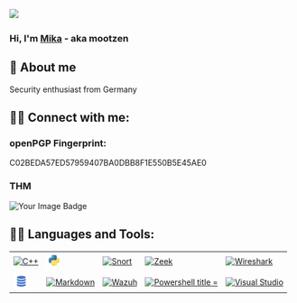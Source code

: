 <a href="#"><img width="60%" height="auto" src="https://i.imgur.com/VfDEYPR.jpeg" height="175px"/></a>

<h3 align="left">Hi, I'm <a href="https://mootzen.de">Mika</a> - aka mootzen </h3>

## 📖 About me
Security enthusiast from Germany

## 🙋‍♂️ Connect with me:

### openPGP Fingerprint: 
C02BEDA57ED57959407BA0DBB8F1E550B5E45AE0

### THM

<img src="https://tryhackme-badges.s3.amazonaws.com/silentb0b.png" alt="Your Image Badge" />

## 👨‍💻 Languages and Tools:

<table>
    <tbody>
        <tr>
            <td><a href="#"><img alt="C++" title="C++" height="28px"
                        src="https://img.icons8.com/color/48/000000/c-plus-plus-logo.png" /></a></td>
            <td><a href="#"><img alt="Python" title="Python" height="28px"
                        src="https://raw.githubusercontent.com/github/explore/80688e429a7d4ef2fca1e82350fe8e3517d3494d/topics/python/python.png" /></a>
            </td>
            <td><a href="#"><img alt="Snort" title="Snort" height="28px"
                        src="https://docs.snort.org/pics/Snort-3-logo_v.png" /></a></td>
            <td><a href="#"><img alt="Zeek" title="Zeek" height="28px"
                        src="https://i0.wp.com/zeek.org/wp-content/uploads/2020/04/zeek-logo-without-text.png" /></a>
            </td>
            <td><a href="#"><img alt="Wireshark" title="Wireshark" height="28px"
                        src="https://www.wireshark.org/assets/icons/wireshark-fin@2x.png" /></a>
            </td>
        </tr>
        <tr>
            <td><a href="#"><img alt="SQL" title="SQL" height="28px"
                        src="https://raw.githubusercontent.com/github/explore/80688e429a7d4ef2fca1e82350fe8e3517d3494d/topics/sql/sql.png" /></a>
            </td>
            <td><a href="#"><img alt="Markdown" title="Markdown" height="28px"
                        src="https://i.imgur.com/eO5z1xV.png" /></a></td>
            <td><a href="#"><img alt="Wazuh" title="Wazuh" height="28px"
                        src="https://upload.wikimedia.org/wikipedia/commons/1/13/Wazuh-orig.png" /></a>
            </td>
            <td><a href="#"><img alt="Powershell title ="Powershell" height="28px"
                        src="https://img.icons8.com/color/48/000000/powershell.png" /></a>
             <td><a href="#"><img alt="Visual Studio" title="Visual Studio Code" height="28px"
                        src="https://img.icons8.com/fluent/48/000000/visual-studio-code-2019.png" /></a></td>
        </tr>
    </tbody>
</table>
